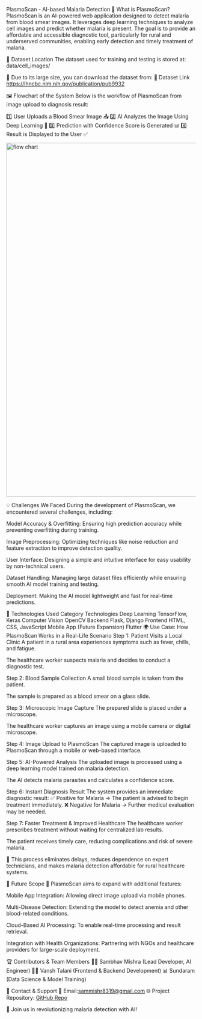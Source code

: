 PlasmoScan - AI-based Malaria Detection
🏥 What is PlasmoScan?
PlasmoScan is an AI-powered web application designed to detect malaria from blood smear images. It leverages deep learning techniques to analyze cell images and predict whether malaria is present. The goal is to provide an affordable and accessible diagnostic tool, particularly for rural and underserved communities, enabling early detection and timely treatment of malaria.



📸 Dataset Location
The dataset used for training and testing is stored at:
data/cell_images/

📌 Due to its large size, you can download the dataset from:
🔗 Dataset Link https://lhncbc.nlm.nih.gov/publication/pub9932

🖼️ Flowchart of the System
Below is the workflow of PlasmoScan from image upload to diagnosis result:

1️⃣ User Uploads a Blood Smear Image 📤
2️⃣ AI Analyzes the Image Using Deep Learning 🤖
3️⃣ Prediction with Confidence Score is Generated 📊
4️⃣ Result is Displayed to the User ✅

<img width="941" alt="flow chart" src="https://github.com/user-attachments/assets/8a763977-f7ef-44ce-9155-29928f021b28" />

💡 Challenges We Faced
During the development of PlasmoScan, we encountered several challenges, including:

Model Accuracy & Overfitting: Ensuring high prediction accuracy while preventing overfitting during training.

Image Preprocessing: Optimizing techniques like noise reduction and feature extraction to improve detection quality.

User Interface: Designing a simple and intuitive interface for easy usability by non-technical users.

Dataset Handling: Managing large dataset files efficiently while ensuring smooth AI model training and testing.

Deployment: Making the AI model lightweight and fast for real-time predictions.

🔬 Technologies Used
Category	Technologies
Deep Learning	TensorFlow, Keras
Computer Vision	OpenCV
Backend	Flask, Django
Frontend	HTML, CSS, JavaScript
Mobile App (Future Expansion)	Flutter
🌍 Use Case: How PlasmoScan Works in a Real-Life Scenario
Step 1: Patient Visits a Local Clinic
A patient in a rural area experiences symptoms such as fever, chills, and fatigue.

The healthcare worker suspects malaria and decides to conduct a diagnostic test.

Step 2: Blood Sample Collection
A small blood sample is taken from the patient.

The sample is prepared as a blood smear on a glass slide.

Step 3: Microscopic Image Capture
The prepared slide is placed under a microscope.

The healthcare worker captures an image using a mobile camera or digital microscope.

Step 4: Image Upload to PlasmoScan
The captured image is uploaded to PlasmoScan through a mobile or web-based interface.

Step 5: AI-Powered Analysis
The uploaded image is processed using a deep learning model trained on malaria detection.

The AI detects malaria parasites and calculates a confidence score.

Step 6: Instant Diagnosis Result
The system provides an immediate diagnostic result:
✅ Positive for Malaria → The patient is advised to begin treatment immediately.
❌ Negative for Malaria → Further medical evaluation may be needed.

Step 7: Faster Treatment & Improved Healthcare
The healthcare worker prescribes treatment without waiting for centralized lab results.

The patient receives timely care, reducing complications and risk of severe malaria.

📌 This process eliminates delays, reduces dependence on expert technicians, and makes malaria detection affordable for rural healthcare systems.

📢 Future Scope
🚀 PlasmoScan aims to expand with additional features:

Mobile App Integration: Allowing direct image upload via mobile phones.

Multi-Disease Detection: Extending the model to detect anemia and other blood-related conditions.

Cloud-Based AI Processing: To enable real-time processing and result retrieval.

Integration with Health Organizations: Partnering with NGOs and healthcare providers for large-scale deployment.

🏆 Contributors & Team Members
👨‍💻 Sambhav Mishra (Lead Developer, AI Engineer)
👩‍💻 Vansh Talani (Frontend & Backend Development)
📊 Sundaram  (Data Science & Model Training)

📩 Contact & Support
📧 Email:sammishr8319@gmail.com
🌐 Project Repository: [GitHub Repo](https://github.com/SambhavMishra8319/PlasmoScan/)

🚀 Join us in revolutionizing malaria detection with AI!

